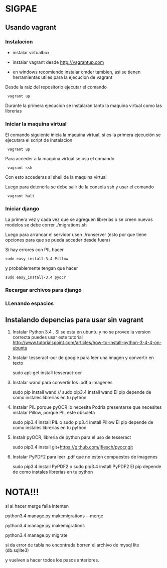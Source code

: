 # SIGPAE

## Usando vagrant

### Instalacion

+ instalar virtualbox

+ instalar vagrant desde http://vagrantup.com
+ en windows recomiendo instalar cmder tambien, asi se tienen herramientas utiles para la ejecucion de vagrant

Desde la raiz del repositorio ejecutar el comando

`  vagrant up `

Durante la primera ejecucion se instalaran tanto la maquina virtual como las librerias


### Iniciar la maquina virtual

El comando siguiente inicia la maquina virtual, si es la primera ejecución se ejecutara el script de instalacion

` vagrant up`

Para acceder a la maquina virtual se usa el comando

` vagrant ssh`

Con esto accederas al shell de la maquina virtual

Luego para detenerla se debe salir de la consola ssh y usar el comando

` vagrant halt`


### Iniciar django

La primera vez y cada vez que se agreguen librerias o se creen nuevos modelos se debe correr ./migrations.sh

Luego para arrancar el servidor usen ./runserver (esto por que tiene opciones para que se pueda acceder desde fuera)

Si hay errores con PIL hacer

```sudo easy_install-3.4 Pillow```

y probablemente tengan que hacer

```sudo easy_install-3.4 pyocr```

### Recargar archivos para django

### LLenando espacios

## Instalando depencias para usar sin vagrant

1. Instalar Python 3.4 . Si se esta en ubuntu y no se provee la version correcta puedes usar este tutorial
  http://www.tutorialspoint.com/articles/how-to-install-python-3-4-4-on-ubuntu

2. Instalar tesseract-ocr de google para leer una imagen y convertir en texto

	sudo apt-get install tesseract-ocr

3. Instalar wand para convertir los .pdf a imagenes

	sudo pip install wand // sudo pip3.4 install wand
	El pip depende de como instales librerias en tu python

4. Instalar PIL porque pyOCR lo necesita
Podria presentarse que necesites instalar Pillow, porque PIL este obsoleta

	sudo pip3.4 install PIL o sudo pip3.4 install Pillow
	El pip depende de como instales librerias en tu python

5. Instalr pyOCR, libreria de python para el uso de tesseract

	sudo pip3.4 install git+https://github.com/jflesch/pyocr.git

6. Instalar PyPDF2 para leer .pdf que no esten compuestos de imagenes

	sudo pip3.4 install PyPDF2 o sudo pip3.4 install PyPDF2
	El pip depende de como instales librerias en tu python

# NOTA!!!

si al hacer merge falla intenten

python3.4 manage.py makemigrations --merge

python3.4 manage.py makemigrations

python3.4 manage.py migrate

si da error de tabla no encontrada borren el archivo de mysql lite (db.sqlite3)

y vuelven a hacer todos los pasos anteriores.
